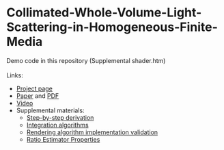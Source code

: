 # Collimated-Whole-Volume-Light-Scattering-in-Homogeneous-Finite-Media

Demo code in this repository (Supplemental shader.htm)<br><br>
Links:
* [Project page](http://3dgraphics.guru/publication/box-medium/)<br>
* [Paper](https://ieeexplore.ieee.org/document/9715049) and [PDF](http://farpeek.com/TVCGBoxMedium.pdf)<br>
* [Video](http://3dgraphics.guru/video/box-medium.mp4)<br>
* Supplemental materials:
  * [Step-by-step derivation](http://3dgraphics.guru/pdf/VM22_TVCG_supp_1.pdf)
  * [Integration algorithms](http://3dgraphics.guru/pdf/VM22_TVCG_supp_2.pdf)
  * [Rendering algorithm implementation validation](http://3dgraphics.guru/pdf/VM22_TVCG_supp_3.pdf)
  * [Ratio Estimator Properties](http://3dgraphics.guru/pdf/VM22_TVCG_supp_4.pdf)
